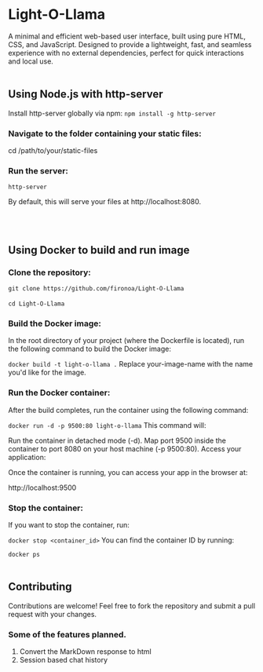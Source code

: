 # Light-O-Llama
A minimal and efficient web-based user interface, built using pure HTML, CSS, and JavaScript. Designed to provide a lightweight, fast, and seamless experience with no external dependencies, perfect for quick interactions and local use.
<br><br>
## Using Node.js with http-server
Install http-server globally via npm:
```npm install -g http-server```
### Navigate to the folder containing your static files:
cd /path/to/your/static-files

### Run the server:
```http-server```

By default, this will serve your files at 
http://localhost:8080.


<br><br>



## Using Docker to build and run image
### Clone the repository:

```git clone https://github.com/fironoa/Light-O-Llama```<br><br>
```cd Light-O-Llama```

### Build the Docker image:

In the root directory of your project (where the Dockerfile is located), run the following command to build the Docker image:

```docker build -t light-o-llama .```
Replace your-image-name with the name you'd like for the image.

### Run the Docker container:

After the build completes, run the container using the following command:

```docker run -d -p 9500:80 light-o-llama```
This command will:

Run the container in detached mode (-d).
Map port 9500 inside the container to port 8080 on your host machine (-p 9500:80).
Access your application:

Once the container is running, you can access your app in the browser at:

http://localhost:9500

### Stop the container:

If you want to stop the container, run:

```docker stop <container_id>```
You can find the container ID by running:

```docker ps```
<br><br>
## Contributing
Contributions are welcome!
Feel free to fork the repository and submit a pull request with your changes.
<br>
### Some of the features planned.
1. Convert the MarkDown response to html
2. Session based chat history
